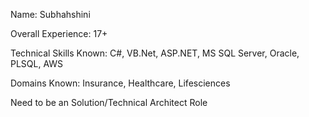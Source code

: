 Name: Subhahshini

Overall Experience: 17+

Technical Skills Known: C#, VB.Net, ASP.NET, MS SQL Server, Oracle, PLSQL, AWS

Domains Known: Insurance, Healthcare, Lifesciences

Need to be an Solution/Technical Architect Role
